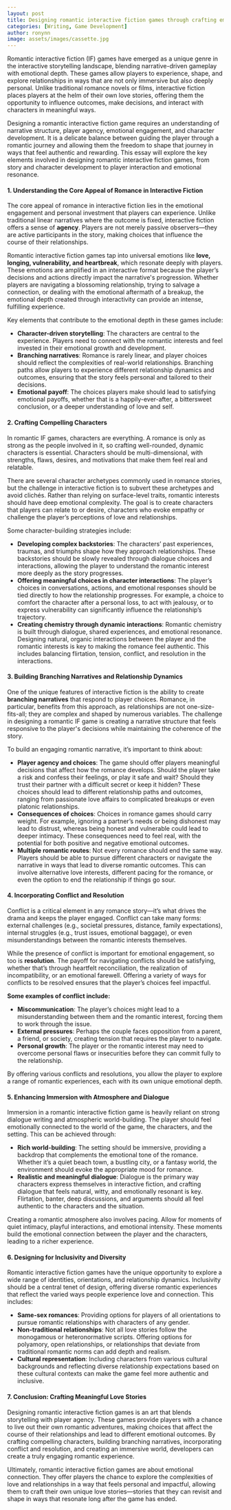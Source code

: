 ```yaml
---
layout: post
title: Designing romantic interactive fiction games through crafting emotional depth and player agency
categories: [Writing, Game Development]
author: ronynn
image: assets/images/cassette.jpg
---
```


Romantic interactive fiction (IF) games have emerged as a unique genre in the interactive storytelling landscape, blending narrative-driven gameplay with emotional depth. These games allow players to experience, shape, and explore relationships in ways that are not only immersive but also deeply personal. Unlike traditional romance novels or films, interactive fiction places players at the helm of their own love stories, offering them the opportunity to influence outcomes, make decisions, and interact with characters in meaningful ways.

Designing a romantic interactive fiction game requires an understanding of narrative structure, player agency, emotional engagement, and character development. It is a delicate balance between guiding the player through a romantic journey and allowing them the freedom to shape that journey in ways that feel authentic and rewarding. This essay will explore the key elements involved in designing romantic interactive fiction games, from story and character development to player interaction and emotional resonance.

#### 1. **Understanding the Core Appeal of Romance in Interactive Fiction**

The core appeal of romance in interactive fiction lies in the emotional engagement and personal investment that players can experience. Unlike traditional linear narratives where the outcome is fixed, interactive fiction offers a sense of **agency**. Players are not merely passive observers—they are active participants in the story, making choices that influence the course of their relationships.

Romantic interactive fiction games tap into universal emotions like **love, longing, vulnerability, and heartbreak**, which resonate deeply with players. These emotions are amplified in an interactive format because the player’s decisions and actions directly impact the narrative's progression. Whether players are navigating a blossoming relationship, trying to salvage a connection, or dealing with the emotional aftermath of a breakup, the emotional depth created through interactivity can provide an intense, fulfilling experience.

Key elements that contribute to the emotional depth in these games include:
- **Character-driven storytelling**: The characters are central to the experience. Players need to connect with the romantic interests and feel invested in their emotional growth and development.
- **Branching narratives**: Romance is rarely linear, and player choices should reflect the complexities of real-world relationships. Branching paths allow players to experience different relationship dynamics and outcomes, ensuring that the story feels personal and tailored to their decisions.
- **Emotional payoff**: The choices players make should lead to satisfying emotional payoffs, whether that is a happily-ever-after, a bittersweet conclusion, or a deeper understanding of love and self.

#### 2. **Crafting Compelling Characters**

In romantic IF games, characters are everything. A romance is only as strong as the people involved in it, so crafting well-rounded, dynamic characters is essential. Characters should be multi-dimensional, with strengths, flaws, desires, and motivations that make them feel real and relatable.

There are several character archetypes commonly used in romance stories, but the challenge in interactive fiction is to subvert these archetypes and avoid clichés. Rather than relying on surface-level traits, romantic interests should have deep emotional complexity. The goal is to create characters that players can relate to or desire, characters who evoke empathy or challenge the player’s perceptions of love and relationships.

Some character-building strategies include:
- **Developing complex backstories**: The characters’ past experiences, traumas, and triumphs shape how they approach relationships. These backstories should be slowly revealed through dialogue choices and interactions, allowing the player to understand the romantic interest more deeply as the story progresses.
- **Offering meaningful choices in character interactions**: The player’s choices in conversations, actions, and emotional responses should be tied directly to how the relationship progresses. For example, a choice to comfort the character after a personal loss, to act with jealousy, or to express vulnerability can significantly influence the relationship’s trajectory.
- **Creating chemistry through dynamic interactions**: Romantic chemistry is built through dialogue, shared experiences, and emotional resonance. Designing natural, organic interactions between the player and the romantic interests is key to making the romance feel authentic. This includes balancing flirtation, tension, conflict, and resolution in the interactions.

#### 3. **Building Branching Narratives and Relationship Dynamics**

One of the unique features of interactive fiction is the ability to create **branching narratives** that respond to player choices. Romance, in particular, benefits from this approach, as relationships are not one-size-fits-all; they are complex and shaped by numerous variables. The challenge in designing a romantic IF game is creating a narrative structure that feels responsive to the player's decisions while maintaining the coherence of the story.

To build an engaging romantic narrative, it’s important to think about:
- **Player agency and choices**: The game should offer players meaningful decisions that affect how the romance develops. Should the player take a risk and confess their feelings, or play it safe and wait? Should they trust their partner with a difficult secret or keep it hidden? These choices should lead to different relationship paths and outcomes, ranging from passionate love affairs to complicated breakups or even platonic relationships.
- **Consequences of choices**: Choices in romance games should carry weight. For example, ignoring a partner’s needs or being dishonest may lead to distrust, whereas being honest and vulnerable could lead to deeper intimacy. These consequences need to feel real, with the potential for both positive and negative emotional outcomes.
- **Multiple romantic routes**: Not every romance should end the same way. Players should be able to pursue different characters or navigate the narrative in ways that lead to diverse romantic outcomes. This can involve alternative love interests, different pacing for the romance, or even the option to end the relationship if things go sour.

#### 4. **Incorporating Conflict and Resolution**

Conflict is a critical element in any romance story—it’s what drives the drama and keeps the player engaged. Conflict can take many forms: external challenges (e.g., societal pressures, distance, family expectations), internal struggles (e.g., trust issues, emotional baggage), or even misunderstandings between the romantic interests themselves.

While the presence of conflict is important for emotional engagement, so too is **resolution**. The payoff for navigating conflicts should be satisfying, whether that’s through heartfelt reconciliation, the realization of incompatibility, or an emotional farewell. Offering a variety of ways for conflicts to be resolved ensures that the player’s choices feel impactful.

**Some examples of conflict include:**
- **Miscommunication**: The player’s choices might lead to a misunderstanding between them and the romantic interest, forcing them to work through the issue.
- **External pressures**: Perhaps the couple faces opposition from a parent, a friend, or society, creating tension that requires the player to navigate.
- **Personal growth**: The player or the romantic interest may need to overcome personal flaws or insecurities before they can commit fully to the relationship.

By offering various conflicts and resolutions, you allow the player to explore a range of romantic experiences, each with its own unique emotional depth.

#### 5. **Enhancing Immersion with Atmosphere and Dialogue**

Immersion in a romantic interactive fiction game is heavily reliant on strong dialogue writing and atmospheric world-building. The player should feel emotionally connected to the world of the game, the characters, and the setting. This can be achieved through:
- **Rich world-building**: The setting should be immersive, providing a backdrop that complements the emotional tone of the romance. Whether it’s a quiet beach town, a bustling city, or a fantasy world, the environment should evoke the appropriate mood for romance.
- **Realistic and meaningful dialogue**: Dialogue is the primary way characters express themselves in interactive fiction, and crafting dialogue that feels natural, witty, and emotionally resonant is key. Flirtation, banter, deep discussions, and arguments should all feel authentic to the characters and the situation.

Creating a romantic atmosphere also involves pacing. Allow for moments of quiet intimacy, playful interactions, and emotional intensity. These moments build the emotional connection between the player and the characters, leading to a richer experience.

#### 6. **Designing for Inclusivity and Diversity**

Romantic interactive fiction games have the unique opportunity to explore a wide range of identities, orientations, and relationship dynamics. Inclusivity should be a central tenet of design, offering diverse romantic experiences that reflect the varied ways people experience love and connection. This includes:
- **Same-sex romances**: Providing options for players of all orientations to pursue romantic relationships with characters of any gender.
- **Non-traditional relationships**: Not all love stories follow the monogamous or heteronormative scripts. Offering options for polyamory, open relationships, or relationships that deviate from traditional romantic norms can add depth and realism.
- **Cultural representation**: Including characters from various cultural backgrounds and reflecting diverse relationship expectations based on these cultural contexts can make the game feel more authentic and inclusive.

#### 7. **Conclusion: Crafting Meaningful Love Stories**

Designing romantic interactive fiction games is an art that blends storytelling with player agency. These games provide players with a chance to live out their own romantic adventures, making choices that affect the course of their relationships and lead to different emotional outcomes. By crafting compelling characters, building branching narratives, incorporating conflict and resolution, and creating an immersive world, developers can create a truly engaging romantic experience.

Ultimately, romantic interactive fiction games are about emotional connection. They offer players the chance to explore the complexities of love and relationships in a way that feels personal and impactful, allowing them to craft their own unique love stories—stories that they can revisit and shape in ways that resonate long after the game has ended.